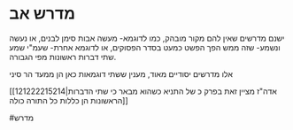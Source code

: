 # מדרש אב
ישנם מדרשים שאין להם מקור מובהק, כמו לדוגמא- מעשה אבות סימן לבנים,
או נעשה ונשמע- שזה ממש הפך הפשט כמעט בסדר הפסוקים,
או לדוגמא אחרת- שעמ"י שמע שתי דברות ראשונות מפי הגבורה.

אלו מדרשים יסודיים מאוד, מענין ששתי דוגמאות כאן הן ממעד הר סיני

[[121222215214|אדה"ז מציין זאת בפרק כ של התניא כשהוא מבאר כי שתי הדברות הראשונות הן כללות כל התורה כולה]]


#מדרש 